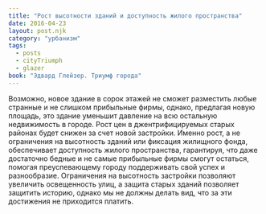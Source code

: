 ```yaml
---
title: "Рост высотности зданий и доступность жилого пространства"
date: 2016-04-23
layout: post.njk
category: "урбанизм"
tags:
  - posts
  - cityTriumph
  - glazer
book: "Эдвард Глейзер. Триумф города"
---
```


Возможно, новое здание в сорок этажей не сможет разместить любые странные и не слишком прибыльные фирмы, однако, предлагая новую площадь, это здание уменьшит давление на всю остальную недвижимость в городе. Рост цен в джентрифицируемых старых районах будет снижен за счет новой застройки. Именно рост, а не ограничения на высотность зданий или фиксация жилищного фонда, обеспечивает доступность жилого пространства, гарантируя, что даже достаточно бедные и не самые прибыльные фирмы смогут остаться, помогая преуспевающему городу поддерживать свой успех и разнообразие. Ограничения на высотность застройки позволяют увеличить освещенность улиц, а защита старых зданий позволяет защитить историю, однако мы не должны делать вид, что за эти достижения не приходится платить.
